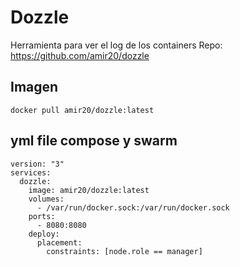 # Dozzle
Herramienta para ver el log de los containers
Repo: https://github.com/amir20/dozzle

## Imagen
```
docker pull amir20/dozzle:latest
```

## yml file compose y swarm
```
version: "3"
services:
  dozzle:
    image: amir20/dozzle:latest
    volumes:
      - /var/run/docker.sock:/var/run/docker.sock
    ports:
      - 8080:8080
    deploy:
      placement:
        constraints: [node.role == manager]
```